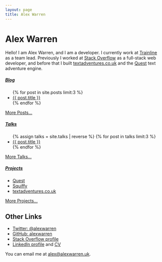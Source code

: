 ```yaml
---
layout: page
title: Alex Warren
---
```


<div class="jumbotron index-jumbotron">
    <h1 class="display-4">Alex Warren</h1>
</div>

Hello! I am Alex Warren, and I am a developer. I currently work at [Trainline](https://www.thetrainline.com/) as a team lead. Previously I worked at [Stack Overflow](https://stackoverflow.com) as a full-stack web developer, and before that I built [textadventures.co.uk](http://textadventures.co.uk) and the [Quest](https://github.com/textadventures/quest) text adventure engine.

<div class="row mb-5">
    <div class="col-md">
        <div class="card h-100 shadow">
            <div class="card-body h-100">
                <h5 class="card-title"><a href="/blog">Blog</a></h5>
                <ul>
                {% for post in site.posts limit:3 %}
                <li>
                <a href="{{ post.url }}">{{ post.title }}</a>
                </li>
                {% endfor %}
                </ul>
            </div>
            <div class="card-body">
                <a href="/blog" class="btn btn-primary">More Posts...</a>
            </div>
        </div>
    </div>
    <div class="col-md">
        <div class="card h-100 shadow">
            <div class="card-body h-100">
                <h5 class="card-title"><a href="/talks">Talks</a></h5>
                <ul>
                {% assign talks = site.talks | reverse %}
                {% for post in talks limit:3 %}
                <li>
                <a href="{{ post.url }}">{{ post.title }}</a>
                </li>
                {% endfor %}
                </ul>
            </div>
            <div class="card-body">
                <a href="/talks" class="btn btn-primary">More Talks...</a>
            </div>
        </div>
    </div>
    <div class="col-md">
        <div class="card h-100 shadow">
            <div class="card-body h-100">
                <h5 class="card-title"><a href="/projects">Projects</a></h5>
                <ul>
                    <li><a href="/projects/quest">Quest</a></li>
                    <li><a href="/projects/squiffy">Squiffy</a></li>
                    <li><a href="/projects/textadventures">textadventures.co.uk</a></li>
                </ul>
            </div>
            <div class="card-body">
                <a href="/projects" class="btn btn-primary">More Projects...</a>
            </div>
        </div>
    </div>
</div>

## Other Links

- [Twitter: @alexwarren](https://twitter.com/alexwarren)
- [GitHub: alexwarren](https://github.com/alexwarren)
- [Stack Overflow profile](https://stackoverflow.com/users/31280/alex-warren)
- [LinkedIn profile](https://www.linkedin.com/in/alexwarren/) and [CV](https://stackoverflow.com/cv/alexwarren)

You can email me at <alex@alexwarren.uk>.